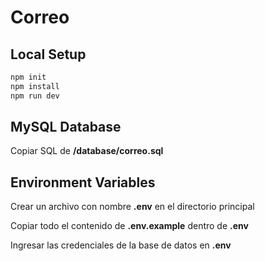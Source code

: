 # Correo

## Local Setup

```bash
npm init
npm install
npm run dev
```

## MySQL Database

Copiar SQL de **/database/correo.sql**

## Environment Variables

Crear un archivo con nombre **.env** en el directorio principal 

Copiar todo el contenido de **.env.example** dentro de **.env**

Ingresar las credenciales de la base de datos en **.env**
